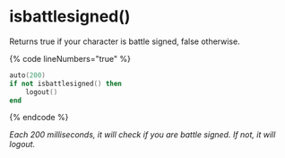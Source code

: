 # isbattlesigned()

Returns true if your character is battle signed, false otherwise.

{% code lineNumbers="true" %}
```lua
auto(200)
if not isbattlesigned() then
    logout()
end
```
{% endcode %}

_Each 200 milliseconds, it will check if you are battle signed. If not, it will logout._